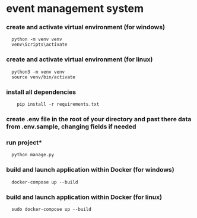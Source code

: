 # event management system

### create and activate virtual environment (for windows)
```shell
  python -m venv venv
  venv\Scripts\activate  
```

### create and activate virtual environment (for linux)
```shell
  python3 -m venv venv
  source venv/bin/activate
```

### install all dependencies
```shell
    pip install -r requirements.txt
```

### create .env file in the root of your directory and past there data from .env.sample, changing fields if needed

### run project*
```shell
  python manage.py
```

### build and launch application within Docker (for windows)
```shell
  docker-compose up --build
```

### build and launch application within Docker (for linux)
```shell
  sudo docker-compose up --build
```
